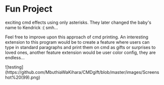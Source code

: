 # Fun Project
exciting cmd effects using only asterisks. They later changed the baby's name to Kendrick :( smh...

<p>Feel free to improve upon this approach of cmd printing. An interesting extension to this program would be to create a feature
where users can type in standard paragraphs and print them on cmd as gifts or surprises to loved ones, another feature extension would be user 
color config, they are endless...</p>
![testing](https://github.com/MbuthiaWaKihara/CMDgift/blob/master/images/Screenshot%20(99).png)